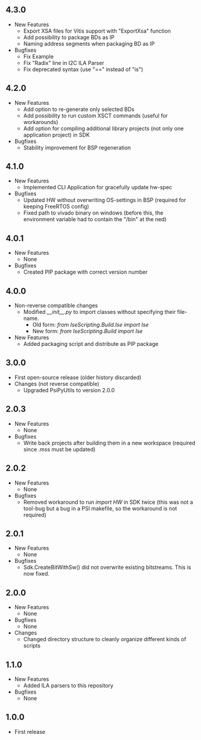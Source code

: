 ## 4.3.0
* New Features
  * Export XSA files for Vitis support with "ExportXsa" function
  * Add possibility to package BDs as IP
  * Naming address segments when packaging BD as IP
* Bugfixes
  * Fix Example
  * Fix "Radix" line in I2C ILA Parser
  * Fix deprecated syntax (use "==" instead of "is")

## 4.2.0
* New Features
  * Add option to re-generate only selected BDs
  * Add possibility to run custom XSCT commands (useful for workarounds)
  * Add option for compiling additional library projects (not only one application project) in SDK 
* Bugfixes
  * Stability improvement for BSP regeneration

## 4.1.0
* New Features
  * Implemented CLI Application for gracefully update hw-spec
* Bugfixes
  * Updated HW without overwriting OS-settings in BSP (required for keeping FreeRTOS config)
  * Fixed path to vivado binary on windows (before this, the environment variable had to contain the "/bin" at the ned)

## 4.0.1
* New Features
  * None
* Bugfixes
  * Created PIP package with correct version number

## 4.0.0
* Non-reverse compatible changes
  * Modified *\_\_init\_\_.py* to import classes without specifying their file-name.
    * Old form: *from IseScripting.Build.Ise import Ise*
    * New form: *from IseScripting.Build import Ise*
* New Features
  * Added packaging script and distribute as PIP package

## 3.0.0
* First open-source release (older history discarded)
* Changes (not reverse compatible)
  * Upgraded PsiPyUtils to version 2.0.0

## 2.0.3
* New Features
  * None
* Bugfixes
  * Write back projects after building them in a new workspace (required since .mss must be updated)

## 2.0.2
* New Features
  * None
* Bugfixes
  * Removed workaround to run *import HW* in SDK twice (this was not a tool-bug but a bug in a PSI makefile, so the workaround is not required)

## 2.0.1
* New Features
  * None
* Bugfixes
  * Sdk.CreateBitWithSw() did not overwrite existing bitstreams. This is now fixed.

## 2.0.0
* New Features
  * None
* Bugfixes
  * None
* Changes
  * Changed directory structure to cleanly organize different kinds of scripts

## 1.1.0
* New Features
  * Added ILA parsers to this repository
* Bugfixes
  * None

## 1.0.0
* First release

